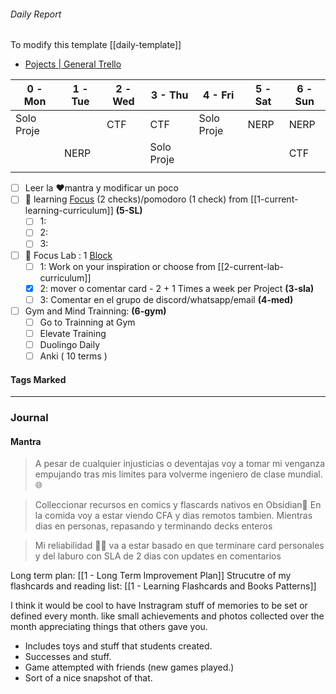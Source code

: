 
###### Daily Report


To modify this template [[daily-template]]

- [Pojects | General Trello](https://trello.com/b/sq5HqYoL/projects-in-general)



| 0 - Mon    | 1 - Tue | 2 - Wed | 3 - Thu    | 4 - Fri    | 5 - Sat | 6 -Sun |
| ---------- | ------- | ------- | ---------- | ---------- | ------- | ------ |
| Solo Proje |         | CTF     | CTF        | Solo Proje | NERP    | NERP   |
|            | NERP    |         | Solo Proje |            |         | CTF    |
|            |         |         |            |            |         |        |



- [ ] Leer la ❤️mantra y modificar un poco
- [ ] 📑 learning [Focus](https://app.focusmate.com/sessions) (2 checks)/pomodoro (1 check) from [[1-current-learning-curriculum]] **(5-SL)**
	- [ ] 1: 
	- [ ] 2: 
	- [ ] 3: 
- [ ] 🔬 Focus Lab : 1 [Block](https://app.focusmate.com/dashboard)  
	- [ ] 1: Work on your inspiration or choose from [[2-current-lab-curriculum]]  
	- [x] 2: mover o comentar card - 2 + 1    Times a week per Project **(3-sla)**
	- [ ] 3: Comentar en el grupo de discord/whatsapp/email **(4-med)**
- [ ] Gym and Mind Trainning:  **(6-gym)**
	- [ ] Go to Trainning at Gym
	- [ ] Elevate Training
	- [ ] Duolingo Daily
	- [ ] Anki ( 10 terms )  

#### Tags Marked


---
### Journal


#### Mantra

> A pesar de cualquier injusticias o deventajas voy a tomar mi venganza empujando tras mis limites para volverme ingeniero de clase mundial. 🌐

> Colleccionar recursos en comics y flascards nativos en Obsidian🔨 En la comida voy a estar viendo CFA y dias remotos tambien. Mientras dias en personas, repasando y terminando decks enteros

> Mi reliabilidad 🧑‍🔬 va a estar basado en que terminare card personales y del laburo con SLA de 2 dias con updates en comentarios

Long term plan: [[1 - Long Term Improvement Plan]]
Strucutre of my flashcards and reading list: [[1 - Learning Flashcards and Books Patterns]]



I think it would be cool to have Instragram stuff of memories to be set or defined every month. like small achievements and photos collected over the month appreciating things that others gave you.


- Includes toys and stuff that students created. 
- Successes and stuff. 
- Game attempted with friends (new games played.)
- Sort of a nice snapshot of that. 